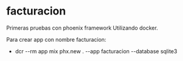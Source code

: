 # facturacion
Primeras pruebas con phoenix framework
Utilizando docker.

Para crear app con nombre facturacion:

* dcr --rm app mix phx.new . --app facturacion --database sqlite3
